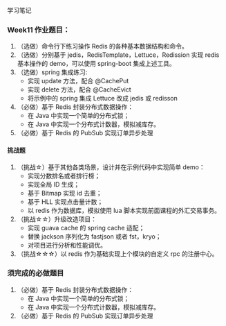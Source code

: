 学习笔记

### Week11 作业题目： 
1. （选做）命令行下练习操作 Redis 的各种基本数据结构和命令。
2. （选做）分别基于 jedis，RedisTemplate，Lettuce，Redission 实现 redis 基本操作的 demo，可以使用 spring-boot 集成上述工具。
3. （选做）spring 集成练习:
   - 实现 update 方法，配合 @CachePut
   - 实现 delete 方法，配合 @CacheEvict
   - 将示例中的 spring 集成 Lettuce 改成 jedis 或 redisson
4. （必做）基于 Redis 封装分布式数据操作：
   - 在 Java 中实现一个简单的分布式锁；
   - 在 Java 中实现一个分布式计数器，模拟减库存。
5. （必做）基于 Redis 的 PubSub 实现订单异步处理

#### 挑战题
1. （挑战☆）基于其他各类场景，设计并在示例代码中实现简单 demo：
   - 实现分数排名或者排行榜；
   - 实现全局 ID 生成；
   - 基于 Bitmap 实现 id 去重；
   - 基于 HLL 实现点击量计数；
   - 以 redis 作为数据库，模拟使用 lua 脚本实现前面课程的外汇交易事务。
2. （挑战☆☆）升级改造项目：
   - 实现 guava cache 的 spring cache 适配；
   - 替换 jackson 序列化为 fastjson 或者 fst，kryo；
   - 对项目进行分析和性能调优。
3. （挑战☆☆☆）以 redis 作为基础实现上个模块的自定义 rpc 的注册中心。

### 须完成的必做题目
1. （必做）基于 Redis 封装分布式数据操作：
   - 在 Java 中实现一个简单的分布式锁；
   - 在 Java 中实现一个分布式计数器，模拟减库存。
2. （必做）基于 Redis 的 PubSub 实现订单异步处理